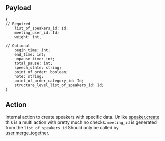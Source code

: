 ## Payload
```
{
// Required
    list_of_speakers_id: Id;
    meeting_user_id: Id;
    weight: int,

// Optional
    begin_time: int;
    end_time: int;
    unpause_time: int;
    total_pause: int;
    speech_state: string;
    point_of_order: boolean;
    note: string;
    point_of_order_category_id: Id;
    structure_level_list_of_speakers_id: Id;
}
```

## Action
Internal action to create speakers with specific data.
Unlike [speaker.create](speaker.create.md) this is a multi action with pretty much no checks. `meeting_id` is generated from the `list_of_speakers_id`
Should only be called by [user.merge_together](user.merge_together.md).